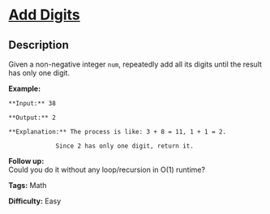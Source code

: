 # [Add Digits][title]

## Description

Given a non-negative integer `num`, repeatedly add all its digits until the
result has only one digit.

**Example:**

    
    
    **Input:** 38
    **Output:** 2 
    **Explanation:** The process is like: 3 + 8 = 11, 1 + 1 = 2. 
                 Since 2 has only one digit, return it.
    

**Follow up:**  
Could you do it without any loop/recursion in O(1) runtime?


**Tags:** Math

**Difficulty:** Easy

[title]: https://leetcode.com/problems/add-digits
